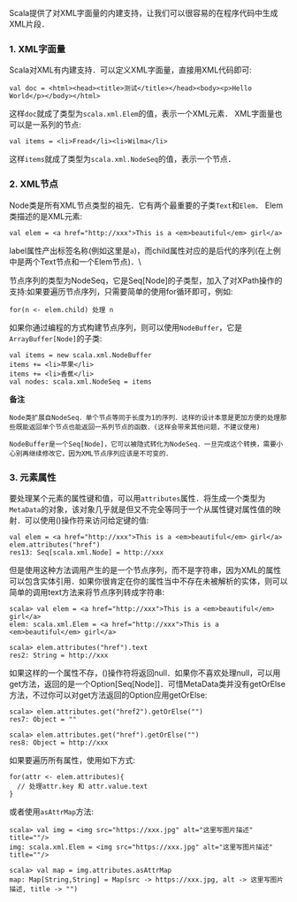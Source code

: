 Scala提供了对XML字面量的内建支持，让我们可以很容易的在程序代码中生成XML片段．

### 1. XML字面量

Scala对XML有内建支持．可以定义XML字面量，直接用XML代码即可:
```
val doc = <html><head><title>测试</title></head><body><p>Hello World</p></body></html>
```
这样`doc`就成了类型为`scala.xml.Elem`的值，表示一个XML元素．
XML字面量也可以是一系列的节点:
```
val items = <li>Fread</li><li>Wilma</li>
```
这样`items`就成了类型为`scala.xml.NodeSeq`的值，表示一个节点．

### 2. XML节点

Node类是所有XML节点类型的祖先．它有两个最重要的子类`Text`和`Elem`．
Elem类描述的是XML元素:
```
val elem = <a href="http://xxx">This is a <em>beautiful</em> girl</a>
```
label属性产出标签名称(例如这里是`a`)，而child属性对应的是后代的序列(在上例中是两个Text节点和一个Elem节点)．\

节点序列的类型为NodeSeq，它是Seq[Node]的子类型，加入了对XPath操作的支持:如果要遍历节点序列，只需要简单的使用for循环即可，例如:
```
for(n <- elem.child) 处理 n
```
如果你通过编程的方式构建节点序列，则可以使用`NodeBuffer`，它是`ArrayBuffer[Node]`的子类:
```
val items = new scala.xml.NodeBuffer
items += <li>苹果</li>
items += <li>香蕉</li>
val nodes: scala.xml.NodeSeq = items
```

**备注**
```
Node类扩展自NodeSeq．单个节点等同于长度为1的序列．这样的设计本意是更加方便的处理那些既能返回单个节点也能返回一系列节点的函数．(这样会带来其他问题，不建议使用)

NodeBuffer是一个Seq[Node]，它可以被隐式转化为NodeSeq．一旦完成这个转换，需要小心别再继续修改它，因为XML节点序列应该是不可变的．
```

### 3. 元素属性

要处理某个元素的属性键和值，可以用`attributes`属性．将生成一个类型为`MetaData`的对象，该对象几乎就是但又不完全等同于一个从属性键对属性值的映射．可以使用()操作符来访问给定键的值:
```
val elem = <a href="http://xxx">This is a <em>beautiful</em> girl</a>
elem.attributes("href")
res13: Seq[scala.xml.Node] = http://xxx
```
但是使用这种方法调用产生的是一个节点序列，而不是字符串，因为XML的属性可以包含实体引用．如果你很肯定在你的属性当中不存在未被解析的实体，则可以　简单的调用text方法来将节点序列转成字符串:
```
scala> val elem = <a href="http://xxx">This is a <em>beautiful</em> girl</a>
elem: scala.xml.Elem = <a href="http://xxx">This is a <em>beautiful</em> girl</a>

scala> elem.attributes("href").text
res2: String = http://xxx
```
如果这样的一个属性不存，()操作符将返回null．如果你不喜欢处理null，可以用get方法，返回的是一个Option[Seq[Node]]．可惜MetaData类并没有getOrElse方法，不过你可以对get方法返回的Option应用getOrElse:
```
scala> elem.attributes.get("href2").getOrElse("")
res7: Object = ""

scala> elem.attributes.get("href").getOrElse("")
res8: Object = http://xxx
```
如果要遍历所有属性，使用如下方式:
```
for(attr <- elem.attributes){
  // 处理attr.key 和 attr.value.text
}
```
或者使用`asAttrMap`方法:
```
scala> val img = <img src="https://xxx.jpg" alt="这里写图片描述" title=""/>
img: scala.xml.Elem = <img src="https://xxx.jpg" alt="这里写图片描述" title=""/>

scala> val map = img.attributes.asAttrMap
map: Map[String,String] = Map(src -> https://xxx.jpg, alt -> 这里写图片描述, title -> "")
```
